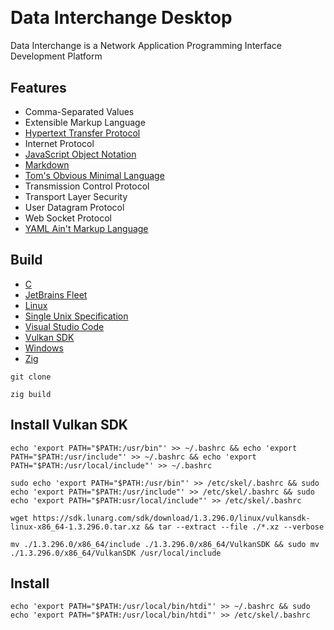 [C Language]: https://learn.microsoft.com/en-us/cpp/c-language
[CommonMark]:https://commonmark.org/
[Fleet]: https://jetbrains.com/fleet/
[HTTP]: https://developer.mozilla.org/en-US/docs/Web/HTTP
[JSON]: https://www.json.org/json-en.html
[TOML]: https://toml.io/en/
[Unix]: https://publications.opengroup.org/
[Unix-Like]: https://docs.kernel.org/
[VSCode]: https://code.visualstudio.com/docs
[Vulkan]: https://www.vulkan.org/learn
[Win32]: https://learn.microsoft.com/en-us/windows/apps/desktop/
[YAML]: https://yaml.org/
[Zig Language]: https://ziglang.org/

<a href="https://github.com/HyaenaTechnologies/data-interchange-desktop">
  <h1>
    <picture>
      <img src="https://github.com/HyaenaTechnologies/data-interchange-desktop/blob/main/assets/di_markdown.png" alt="">
    </picture>
  </h1>
</a>

# Data Interchange Desktop

Data Interchange is a Network Application Programming Interface Development Platform

## Features

- Comma-Separated Values
- Extensible Markup Language
- [Hypertext Transfer Protocol][HTTP]
- Internet Protocol
- [JavaScript Object Notation][JSON]
- [Markdown][CommonMark]
- [Tom's Obvious Minimal Language][TOML]
- Transmission Control Protocol
- Transport Layer Security
- User Datagram Protocol
- Web Socket Protocol
- [YAML Ain't Markup Language][YAML]

## Build

- [C][C Language]
- [JetBrains Fleet][Fleet]
- [Linux][Unix-Like] 
- [Single Unix Specification][Unix]
- [Visual Studio Code][VSCode]
- [Vulkan SDK][Vulkan]
- [Windows][Win32]
- [Zig][Zig Language]

```shell
git clone

zig build
```
## Install Vulkan SDK

```shell
echo 'export PATH="$PATH:/usr/bin"' >> ~/.bashrc && echo 'export PATH="$PATH:/usr/include"' >> ~/.bashrc && echo 'export PATH="$PATH:/usr/local/include"' >> ~/.bashrc

sudo echo 'export PATH="$PATH:/usr/bin"' >> /etc/skel/.bashrc && sudo echo 'export PATH="$PATH:/usr/include"' >> /etc/skel/.bashrc && sudo echo 'export PATH="$PATH:usr/local/include"' >> /etc/skel/.bashrc

wget https://sdk.lunarg.com/sdk/download/1.3.296.0/linux/vulkansdk-linux-x86_64-1.3.296.0.tar.xz && tar --extract --file ./*.xz --verbose

mv ./1.3.296.0/x86_64/include ./1.3.296.0/x86_64/VulkanSDK && sudo mv ./1.3.296.0/x86_64/VulkanSDK /usr/local/include
```

## Install

```shell
echo 'export PATH="$PATH:/usr/local/bin/htdi"' >> ~/.bashrc && sudo echo 'export PATH="$PATH:/usr/local/bin/htdi"' >> /etc/skel/.bashrc
```